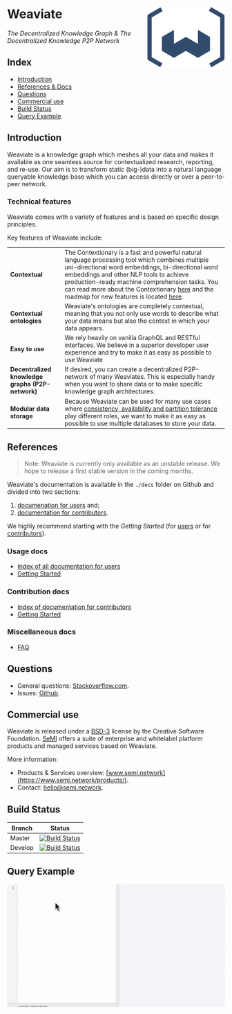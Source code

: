 # Weaviate <img alt='Weaviate logo' src='https://raw.githubusercontent.com/creativesoftwarefdn/weaviate/19de0956c69b66c5552447e84d016f4fe29d12c9/docs/assets/weaviate-logo.png' width='180' align='right' />

_The Decentralized Knowledge Graph & The Decentralized Knowledge P2P Network_

## Index

- [Introduction](#introduction)
- [References & Docs](#references)
- [Questions](#questions)
- [Commercial use](#commercial-use)
- [Build Status](#build-status)
- [Query Example](#query-example)

## Introduction

Weaviate is a knowledge graph which meshes all your data and makes it available as one seamless source for contextualized research, reporting, and re-use. Our aim is to transform static (big-)data into a natural language queryable knowledge base which you can access directly or over a peer-to-peer network.

### Technical features

Weaviate comes with a variety of features and is based on specific design principles.

Key features of Weaviate include:

<table>
  <tr>
    <td width="25%"><b>Contextual</b></td>
    <td>The Contextionary is a fast and powerful natural language processing tool which combines multiple uni-directional word embeddings, bi-directional word embeddings and other NLP tools to achieve production-ready machine comprehension tasks. You can read more about the Contextionary <a href="./docs/en/contribute/contextionary.md">here</a> and the roadmap for new features is located <a href="./docs/en/contribute/roadmap.md">here</a>.</td> 
  </tr>
  <tr>
    <td><b>Contextual ontologies</b></td>
    <td>Weaviate's ontologies are completely contextual, meaning that you not only use words to describe what your data means but also the context in which your data appears.</td> 
  </tr>
  <tr>
    <td><b>Easy to use</b></td>
    <td>We rely heavily on vanilla GraphQL and RESTful interfaces. We believe in a superior developer user experience and try to make it as easy as possible to use Weaviate</td> 
  </tr>
  <tr>
    <td><b>Decentralized knowledge graphs (P2P-network)</b></td>
    <td>If desired, you can create a decentralized P2P-network of many Weaviates. This is especially handy when you want to share data or to make specific knowledge graph architectures.</td> 
  </tr>
  <tr>
    <td><b>Modular data storage</b></td>
    <td>Because Weaviate can be used for many use cases where <a href="https://en.wikipedia.org/wiki/CAP_theorem" target="_blank">consistency, availability and partition tolerance</a> play different roles, we want to make it as easy as possible to use multiple databases to store your data.</td> 
  </tr>
</table>

## References

> Note: Weaviate is currently only available as an unstable release. We hope to release a first stable version in the coming months.

Weaviate's documentation is available in the `./docs` folder on Github and divided into two sections:

1. [documenation for users](#usage-docs) and;
2. [documentation for contributors](#contribution-docs).

We highly recommend starting with the _Getting Started_ (for [users](./docs/en/use/getting-started.md) or for [contributors](./docs/en/contribute/getting-started.md)).

### Usage docs

- [Index of all documentation for users](./docs/en/use/index.md)
- [Getting Started](./docs/en/use/getting-started.md)

### Contribution docs

- [Index of documentation for contributors](./docs/en/contribute/index.md)
- [Getting Started](./docs/en/contribute/getting-started.md)

### Miscellaneous docs

- [FAQ](./docs/en/use/FAQ.md)

## Questions

- General questions: [Stackoverflow.com](https://stackoverflow.com/questions/tagged/weaviate).
- Issues: [Github](https://github.com/creativesoftwarefdn/weaviate/issues).

## Commercial use

Weaviate is released under a [BSD-3](https://github.com/creativesoftwarefdn/weaviate/blob/master/LICENSE.md) license by the Creative Software Foundation. [SeMI](https://www.semi.network) offers a suite of enterprise and whitelabel platform products and managed services based on Weaviate.

More information:

- Products & Services overview: [www.semi.network](https://www.semi.network/products/).
- Contact: [hello@semi.network](mailto:hello@semi.network).

## Build Status

| Branch   | Status        |
| -------- |:-------------:|
| Master   | [![Build Status](https://api.travis-ci.org/creativesoftwarefdn/weaviate.svg?branch=master)](https://travis-ci.org/creativesoftwarefdn/weaviate/branches)
| Develop  | [![Build Status](https://api.travis-ci.org/creativesoftwarefdn/weaviate.svg?branch=develop)](https://travis-ci.org/creativesoftwarefdn/weaviate/branches)

## Query Example

![Weaviate query example](./docs/assets/demo.gif)
